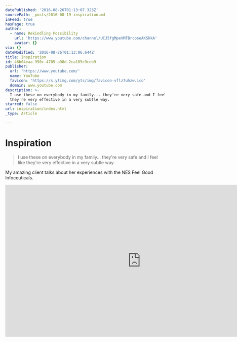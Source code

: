 ```yaml
---
datePublished: '2016-08-26T01:13:07.323Z'
sourcePath: _posts/2016-08-19-inspiration.md
inFeed: true
hasPage: true
author:
  - name: Rekindling Possibility
    url: 'https://www.youtube.com/channel/UCJ5fgMpeVMTBrcoseAKSkkA'
    avatar: {}
via: {}
dateModified: '2016-08-26T01:13:06.644Z'
title: Inspiration
id: 46b04eaa-950c-4705-a98d-2ca185c9ceb9
publisher:
  url: 'https://www.youtube.com/'
  name: YouTube
  favicon: 'https://s.ytimg.com/yts/img/favicon-vflz7uhzw.ico'
  domain: www.youtube.com
description: >-
  I use these on everybody in my family... they're very safe and I feel like
  they're very effective in a very subtle way.
starred: false
url: inspiration/index.html
_type: Article

---
```

# Inspiration

> I use these on everybody in my family... they're very safe and I feel like they're very effective in a very subtle way.

My amazing client talks about her experiences with the NES Feel Good Infoceuticals.

<iframe src="https://cdn.embedly.com/widgets/media.html?src=https%3A%2F%2Fwww.youtube.com%2Fembed%2FAJmDNg_wErI%3Ffeature%3Doembed&amp;url=http%3A%2F%2Fwww.youtube.com%2Fwatch%3Fv%3DAJmDNg_wErI&amp;image=https%3A%2F%2Fi.ytimg.com%2Fvi%2FAJmDNg_wErI%2Fhqdefault.jpg&amp;key=b7d04c9b404c499eba89ee7072e1c4f7&amp;type=text%2Fhtml&amp;schema=youtube" width="854" height="480" scrolling="no" frameborder="0" allowfullscreen="" style=""></iframe>